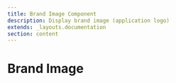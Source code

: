 ```yaml
---
title: Brand Image Component
description: Display brand image (application logo)
extends: _layouts.documentation
section: content
---
```


# Brand Image

```html
```
